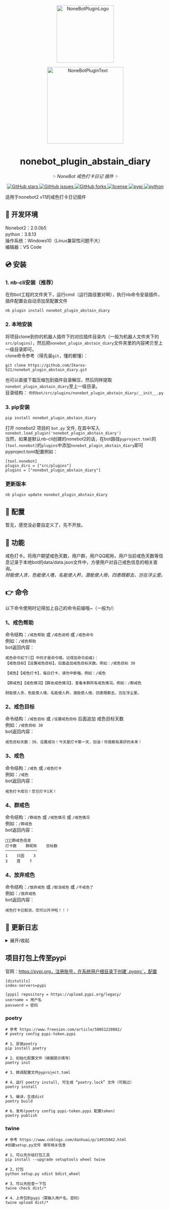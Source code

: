 <div align="center">
  <a href="https://v2.nonebot.dev/store"><img src="https://github.com/A-kirami/nonebot-plugin-template/blob/resources/nbp_logo.png" width="180" height="180" alt="NoneBotPluginLogo"></a>
  <br>
  <p><img src="https://github.com/A-kirami/nonebot-plugin-template/blob/resources/NoneBotPlugin.svg" width="240" alt="NoneBotPluginText"></p>
</div>

<div align="center">

# nonebot_plugin_abstain_diary
  
_✨ NoneBot 戒色打卡日记 插件 ✨_
  
<a href="https://github.com/Ikaros-521/nonebot_plugin_abstain_diary/stargazers">
    <img alt="GitHub stars" src="https://img.shields.io/github/stars/Ikaros-521/nonebot_plugin_abstain_diary?color=%09%2300BFFF&style=flat-square">
</a>
<a href="https://github.com/Ikaros-521/nonebot_plugin_abstain_diary/issues">
    <img alt="GitHub issues" src="https://img.shields.io/github/issues/Ikaros-521/nonebot_plugin_abstain_diary?color=Emerald%20green&style=flat-square">
</a>
<a href="https://github.com/Ikaros-521/nonebot_plugin_abstain_diary/network">
    <img alt="GitHub forks" src="https://img.shields.io/github/forks/Ikaros-521/nonebot_plugin_abstain_diary?color=%2300BFFF&style=flat-square">
</a>
<a href="./LICENSE">
    <img src="https://img.shields.io/github/license/Ikaros-521/nonebot_plugin_abstain_diary.svg" alt="license">
</a>
<a href="https://pypi.python.org/pypi/nonebot_plugin_abstain_diary">
    <img src="https://img.shields.io/pypi/v/nonebot_plugin_abstain_diary.svg" alt="pypi">
</a>
<a href="https://www.python.org">
    <img src="https://img.shields.io/badge/python-3.8+-blue.svg" alt="python">
</a>

</div>

适用于nonebot2 v11的戒色打卡日记插件    

## 🔧 开发环境
Nonebot2：2.0.0b5  
python：3.8.13  
操作系统：Windows10（Linux兼容性问题不大）  
编辑器：VS Code  

## 💿 安装

### 1. nb-cli安装（推荐）
在你bot工程的文件夹下，运行cmd（运行路径要对啊），执行nb命令安装插件，插件配置会自动添加至配置文件  
```
nb plugin install nonebot_plugin_abstain_diary
```

### 2. 本地安装
将项目clone到你的机器人插件下的对应插件目录内（一般为机器人文件夹下的`src/plugins`），然后把`nonebot_plugin_abstain_diary`文件夹里的内容拷贝至上一级目录即可。  
clone命令参考（得先装`git`，懂的都懂）：
```
git clone https://github.com/Ikaros-521/nonebot_plugin_abstain_diary.git
``` 
也可以直接下载压缩包到插件目录解压，然后同样提取`nonebot_plugin_abstain_diary`至上一级目录。  
目录结构： ```你的bot/src/plugins/nonebot_plugin_abstain_diary/__init__.py```  


### 3. pip安装
```
pip install nonebot_plugin_abstain_diary
```  
打开 nonebot2 项目的 ```bot.py``` 文件, 在其中写入  
```nonebot.load_plugin('nonebot_plugin_abstain_diary')```  
当然，如果是默认nb-cli创建的nonebot2的话，在bot路径```pyproject.toml```的```[tool.nonebot]```的```plugins```中添加```nonebot_plugin_abstain_diary```即可  
pyproject.toml配置例如：  
``` 
[tool.nonebot]
plugin_dirs = ["src/plugins"]
plugins = ["nonebot_plugin_abstain_diary"]
``` 

### 更新版本
```
nb plugin update nonebot_plugin_abstain_diary
```

## 🔧 配置  
暂无，感觉没必要自定义了，先不开放。  

## 🎉 功能
戒色打卡。将用户期望戒色天数，用户群，用户QQ昵称，用户当前戒色天数等信息记录于本地bot的data/data.json文件中，方便用户对自己戒色信息的相关查询。  
*财能使人贪，色能使人嗜，名能使人矜，潜能使人倚，四患既都去，岂在浮尘里。*  

## 👉 命令

以下命令使用时记得加上自己的命令前缀哦~（一般为/）  

### 1、戒色帮助
命令结构：```/戒色帮助``` 或 ```/戒色说明``` 或 ```/戒色命令```  
例如：```/戒色帮助```  
bot返回内容：  
```
戒色命令如下(【】中的才是命令哦，记得加命令前缀)：
【戒色目标】【设置戒色目标】，后面追加戒色目标天数。例如：/戒色目标 30

【戒色】【戒色打卡】，每日打卡，请勿中断喵。例如：/戒色

【群戒色】【戒色情况】【群友戒色情况】，查看本群所有戒色情况。例如：/群戒色

财能使人贪，色能使人嗜，名能使人矜，潜能使人倚，四患既都去，岂在浮尘里。
```

### 2、戒色目标
命令结构：```/戒色目标``` 或 ```/设置戒色目标``` 后面追加 戒色目标天数  
例如：```/戒色目标 30```  
bot返回内容：  
```
戒色目标天数：30，设置成功！今天是打卡第一天，加油！你我都有美好的未来！
```

### 3、戒色
命令结构：```/戒色``` 或 ```/戒色打卡```  
例如：```/戒色```  
bot返回内容：  
```
戒色打卡成功！您已打卡1天！
```

### 4、群戒色
命令结构：```/群戒色``` 或 ```/戒色情况``` 或 ```/戒色情况```  
例如：```/群戒色```  
bot返回内容：  
```
🥵🥵🥵群戒色信息
打卡数    群昵称    目标数
——————————————
1    只因    3
3    霓    7
```

### 4、放弃戒色
命令结构：```/放弃戒色``` 或 ```/取消戒色``` 或 ```/不戒色了```  
例如：```/放弃戒色```  
bot返回内容：  
```
戒色打卡已取消，您可以开冲啦！！！
```

## 📝 更新日志

<details>
<summary>展开/收起</summary>

### 0.0.1

- 插件初次发布  
  
### 0.0.2

- 修复首次运行数据文件加载失败bug
- 优化功能逻辑，设置目标即为开始打开第一天
- 优化文字描述

### 0.0.3

- 新增取消戒色功能
- 优化戒色目标天数校验
- 修复文件第二次加载时的数据异常bug

### 0.0.4

- 修复文件json数据加载bug
- 优化文档

### 0.0.5

- bug也太多了，绷

### 0.0.6

- 优化输出文字排版和描述

### 0.0.7

- 优化日志打印


</details>

## 项目打包上传至pypi

官网：https://pypi.org，注册账号，在系统用户根目录下创建`.pypirc`，配置  
``` 
[distutils] 
index-servers=pypi 
 
[pypi] repository = https://upload.pypi.org/legacy/ 
username = 用户名 
password = 密码
```

### poetry

```
# 参考 https://www.freesion.com/article/58051228882/
# poetry config pypi-token.pypi

# 1、安装poetry
pip install poetry

# 2、初始化配置文件（根据提示填写）
poetry init

# 3、微调配置文件pyproject.toml

# 4、运行 poetry install, 可生成 “poetry.lock” 文件（可跳过）
poetry install

# 5、编译，生成dist
poetry build

# 6、发布(poetry config pypi-token.pypi 配置token)
poetry publish

```

### twine

```
# 参考 https://www.cnblogs.com/danhuai/p/14915042.html
#创建setup.py文件 填写相关信息

# 1、可以先升级打包工具
pip install --upgrade setuptools wheel twine

# 2、打包
python setup.py sdist bdist_wheel

# 3、可以先检查一下包
twine check dist/*

# 4、上传包到pypi（需输入用户名、密码）
twine upload dist/*
```